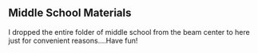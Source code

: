 ## Middle School Materials
I dropped the entire folder of middle school from the beam center to here just for convenient reasons....Have fun!
